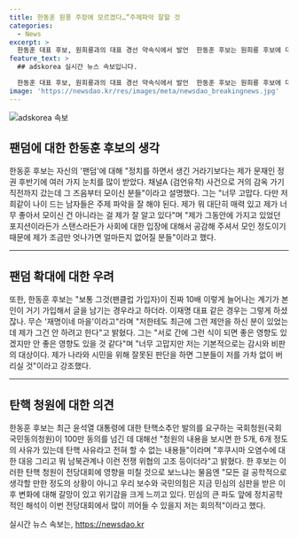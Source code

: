 ```yaml
---
title: 한동훈 원풍 주장에 모르겠다…”주제파악 잘할 것
categories:
  - News
excerpt: >
  한동훈 대표 후보, 원희룡과의 대표 경선 약속식에서 발언  한동훈 후보는 원희룡 후보에 대한 비판을 받으면서도 팬들에게 감사하다고 밝혀, 자신의 팬덤이 나 자신에 대한 지지로 이뤄진 것이 아니라는 점을 강조했다. 또한, 정치적 결정의 잘못으로 팬들이 나를 버릴 것이라며, 탄핵 청원과 전당대회에 대한 견해도 공개했다. 요약하면, 한동훈 후보는 팬들과의 관계, 탄핵 청원과 전당대회에 대한 견해를 밝히며 자신의 입장을 공개했다.
feature_text: >
  ## adskorea 실시간 뉴스 속보입니다.

  한동훈 대표 후보, 원희룡과의 대표 경선 약속식에서 발언  한동훈 후보는 원희룡 후보에 대한 비판을 받으면서도 팬들에게 감사하다고 밝혀, 자신의 팬덤이 나 자신에 대한 지지로 이뤄진 것이 아니라는 점을 강조했다. 또한, 정치적 결정의 잘못으로 팬들이 나를 버릴 것이라며, 탄핵 청원과 전당대회에 대한 견해도 공개했다. 요약하면, 한동훈 후보는 팬들과의 관계, 탄핵 청원과 전당대회에 대한 견해를 밝히며 자신의 입장을 공개했다.
image: 'https://newsdao.kr/res/images/meta/newsdao_breakingnews.jpg'
---
```


<p><img src="https://newsdao.kr/res/images/meta/newsdao_breakingnews.jpg" alt="adskorea 속보" /></p>

<h2 data-ke-size="size26">팬덤에 대한 한동훈 후보의 생각</h2>

<p data-ke-size="size16">한동훈 후보는 자신의 '팬덤'에 대해 "정치를 하면서 생긴 거라기보다는 제가 문재인 정권 후반기에 여러 가지 눈치를 많이 받았다. 채널A (검언유착) 사건으로 거의 감옥 가기 직전까지 갔는데 그 즈음부터 모이신 분들"이라고 설명했다. 그는 "너무 고맙다. 다만 저희같이 나이 드는 남자들은 주제 파악을 잘 해야 된다. 제가 뭐 대단히 매력 있고 제가 너무 좋아서 모이신 건 아니라는 걸 제가 잘 알고 있다"며 "제가 그동안에 가지고 있었던 포지션이라든가 스탠스라든가 사회에 대한 입장에 대해서 공감해 주셔서 모인 정도이기 때문에 제가 조금만 엇나가면 얼마든지 없어질 분들"이라고 했다.</p>

<hr>

<h2 data-ke-size="size26">팬덤 확대에 대한 우려</h2>

<p data-ke-size="size16">또한, 한동훈 후보는 "보통 그것(팬클럽 가입자)이 진짜 10배 이렇게 늘어나는 계기가 본인이 거기 가입해서 글을 남기는 경우라고 하더라. 이재명 대표 같은 경우는 그렇게 하셨잖나. 무슨 '재명이네 마을'이라고"라며 "저한테도 최근에 그런 제안을 하신 분이 있었는데 제가 그건 안 하려고 한다"고 밝혔다. 그는 "서로 간에 그런 식이 되면 좋은 영향도 있겠지만 안 좋은 영향도 있을 것 같다"며 "너무 고맙지만 저는 기본적으로는 감시와 비판의 대상이다. 제가 나라와 시민을 위해 잘못된 판단을 하면 그분들이 저를 가차 없이 버리실 것"이라고 강조했다.</p>

<hr>

<h2 data-ke-size="size26">탄핵 청원에 대한 의견</h2>

<p data-ke-size="size16">한동훈 후보는 최근 윤석열 대통령에 대한 탄핵소추안 발의를 요구하는 국회청원(국회 국민동의청원)이 100만 동의를 넘긴 데 대해선 "청원의 내용을 보시면 한 5개, 6개 정도의 사유가 있는데 탄핵 사유라고 전혀 할 수 없는 내용들"이라며 "후쿠시마 오염수에 대한 대응 그리고 뭐 남북관계나 이런 전쟁 위협의 고조 등이더라"고 밝혔다. 한 후보는 이러한 탄핵 청원이 전당대회에 영향을 미칠 것으로 보느냐는 물음엔 "모든 걸 공학적으로 생각할 만한 정도의 상황이 아니고 우리 보수와 국민의힘은 지금 민심의 심판을 받은 이후 변화에 대해 갈망이 있고 위기감을 크게 느끼고 있다. 민심의 큰 파도 앞에 정치공학적인 해석이 이번 전당대회에서 많이 끼어들 수 있을지 저는 회의적"이라고 했다.</p>
실시간 뉴스 속보는, <a href="https://newsdao.kr" rel="dofollow">https://newsdao.kr</a>


